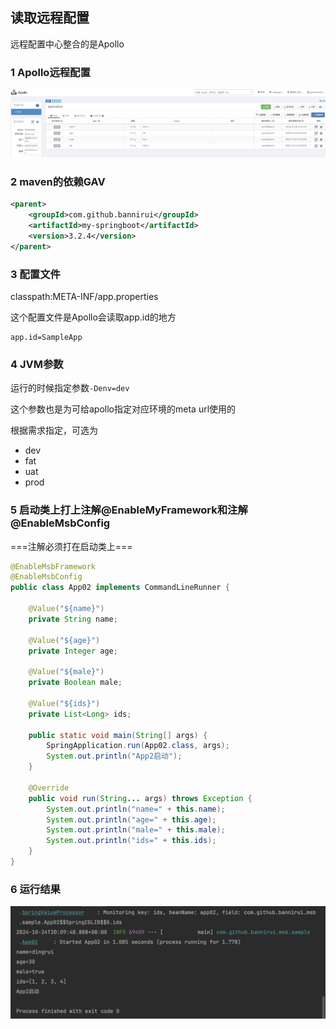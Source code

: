 读取远程配置
---

远程配置中心整合的是Apollo

### 1 Apollo远程配置

![](./../img/1729771498.png)

### 2 maven的依赖GAV

```xml
<parent>
    <groupId>com.github.bannirui</groupId>
    <artifactId>my-springboot</artifactId>
    <version>3.2.4</version>
</parent>
```

### 3 配置文件

classpath:META-INF/app.properties

这个配置文件是Apollo会读取app.id的地方

```properties
app.id=SampleApp
```

### 4 JVM参数

运行的时候指定参数`-Denv=dev`

这个参数也是为可给apollo指定对应环境的meta url使用的

根据需求指定，可选为

- dev
- fat
- uat
- prod

### 5 启动类上打上注解@EnableMyFramework和注解@EnableMsbConfig

===注解必须打在启动类上===

```java
@EnableMsbFramework
@EnableMsbConfig
public class App02 implements CommandLineRunner {

    @Value("${name}")
    private String name;

    @Value("${age}")
    private Integer age;

    @Value("${male}")
    private Boolean male;

    @Value("${ids}")
    private List<Long> ids;

    public static void main(String[] args) {
        SpringApplication.run(App02.class, args);
        System.out.println("App2启动");
    }

    @Override
    public void run(String... args) throws Exception {
        System.out.println("name=" + this.name);
        System.out.println("age=" + this.age);
        System.out.println("male=" + this.male);
        System.out.println("ids=" + this.ids);
    }
}
```

### 6 运行结果

![](./../img/1729772008.png)